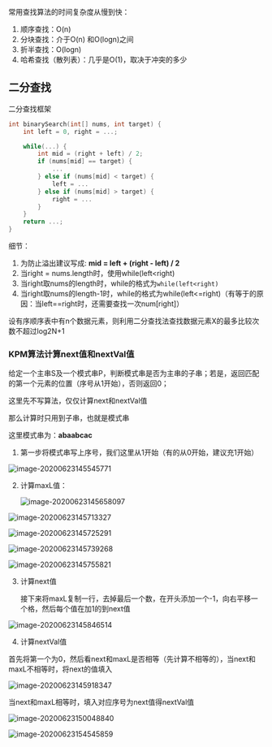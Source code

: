 常用查找算法的时间复杂度从慢到快：

1. 顺序查找：O(n)
2. 分块查找：介于O(n) 和O(logn)之间
3. 折半查找：O(logn)  
4. 哈希查找（散列表）：几乎是O(1)，取决于冲突的多少

## 二分查找



二分查找框架

```c++
int binarySearch(int[] nums, int target) {
    int left = 0, right = ...;

    while(...) {
        int mid = (right + left) / 2;
        if (nums[mid] == target) {
            ...
        } else if (nums[mid] < target) {
            left = ...
        } else if (nums[mid] > target) {
            right = ...
        }
    }
    return ...;
}
```

细节：

1. 为防止溢出建议写成: **mid = left + (right - left) / 2**
2. 当right = nums.length时，使用while(left<right)
3. 当right取nums的length时，while的格式为`while(left<right)`
4. 当right取nums的length-1时，while的格式为while(left<=right)（有等于的原因：当left==right时，还需要查找一次num[right]）

设有序顺序表中有n个数据元素，则利用二分查找法查找数据元素X的最多比较次数不超过log2N+1

### KPM算法计算next值和nextVal值

给定一个主串S及一个模式串P，判断模式串是否为主串的子串；若是，返回匹配的第一个元素的位置（序号从1开始），否则返回0；

这里先不写算法，仅仅计算next和nextVal值

那么计算时只用到子串，也就是模式串

这里模式串为：**abaabcac**

1. 第一步将模式串写上序号，我们这里从1开始（有的从0开始，建议充1开始）

![image-20200623145545771](E:\homework\Markdown\算法\img\image-20200623145545771.png)

2. 计算maxL值：

   ![image-20200623145658097](E:\homework\Markdown\算法\img\image-20200623145658097.png)

![image-20200623145713327](E:\homework\Markdown\算法\img\image-20200623145713327.png)

![image-20200623145725291](E:\homework\Markdown\算法\img\image-20200623145725291.png)

![image-20200623145739268](E:\homework\Markdown\算法\img\image-20200623145739268.png)

![image-20200623145755821](E:\homework\Markdown\算法\img\image-20200623145755821.png)

3. 计算next值

   接下来将maxL复制一行，去掉最后一个数，在开头添加一个-1，向右平移一个格，然后每个值在加1的到next值

![image-20200623145846514](E:\homework\Markdown\算法\img\image-20200623145846514.png)

4. 计算nextVal值

首先将第一个为0，然后看next和maxL是否相等（先计算不相等的），当next和maxL不相等时，将next的值填入

![image-20200623145918347](E:\homework\Markdown\算法\img\image-20200623145918347.png)

当next和maxL相等时，填入对应序号为next值得nextVal值

![image-20200623150048840](E:\homework\Markdown\算法\img\image-20200623150048840.png)

![image-20200623154545859](E:\homework\Markdown\算法\img\image-20200623154545859.png)